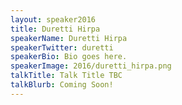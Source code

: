```yaml
---
layout: speaker2016
title: Duretti Hirpa
speakerName: Duretti Hirpa
speakerTwitter: duretti
speakerBio: Bio goes here.
speakerImage: 2016/duretti_hirpa.png
talkTitle: Talk Title TBC
talkBlurb: Coming Soon!
---
```

